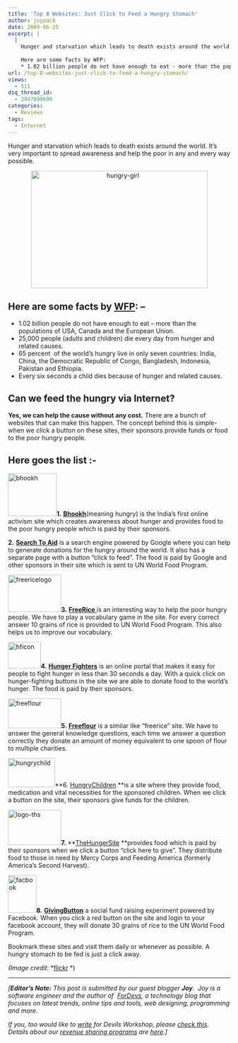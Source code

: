 ```yaml
---
title: 'Top 8 Websites: Just Click to Feed a Hungry Stomach'
author: joypack
date: 2009-06-25
excerpt: |
  |
    Hunger and starvation which leads to death exists around the world. It’s very important to spread awareness and help the poor in any and every way possible.
    
    Here are some facts by WFP:
    * 1.02 billion people do not have enough to eat - more than the populations of USA, Canada and the European Union...
url: /top-8-websites-just-click-to-feed-a-hungry-stomach/
views:
  - 511
dsq_thread_id:
  - 2947099699
categories:
  - Reviews
tags:
  - Internet
---
```

Hunger and starvation which leads to death exists around the world. It’s very important to spread awareness and help the poor in any and every way possible.

<p style="text-align: center">
  <img class="aligncenter size-full wp-image-11009" src="http://cdn.devilsworkshop.org/files/2009/06/hungry-girl.jpg" alt="hungry-girl" width="400" height="266" />
</p>

## **Here are some facts by <a href="http://www.wfp.org" onclick="_gaq.push(['_trackEvent', 'outbound-article', 'http://www.wfp.org', 'WFP']);" >WFP</a>: &#8211;**

  * 1.02 billion people do not have enough to eat &#8211; more than the populations of USA, Canada and the European Union.
  * 25,000 people (adults and children) die every day from hunger and related causes.
  * 65 percent  of the world&#8217;s hungry live in only seven countries: India, China, the Democratic Republic of Congo, Bangladesh, Indonesia, Pakistan and Ethiopia.
  * Every six seconds a child dies because of hunger and related causes.

## **Can we feed the hungry via Internet?**

**Yes, we can help the cause without any cost.** There are a bunch of websites that can make this happen. The concept behind this is simple- when we click a button on these sites, their sponsors provide funds or food to the poor hungry people.

## **Here goes the list :-**

<a href="http://www.bhookh.com/" onclick="_gaq.push(['_trackEvent', 'outbound-article', 'http://www.bhookh.com/', '']);" ><img class="size-full wp-image-11012 alignright" src="http://cdn.devilsworkshop.org/files/2009/06/bhookh.gif" alt="bhookh" width="110" height="97" /></a>**1.** **<a href="http://www.bhookh.com/" onclick="_gaq.push(['_trackEvent', 'outbound-article', 'http://www.bhookh.com/', 'Bhookh']);" >Bhookh</a>**(meaning hungry) is the India’s first online activism site which creates awareness about hunger and provides food to the poor hungry people which is paid by their sponsors.

**2.** **<a href="http://searchtoaid.org/ClickToFeed.html" onclick="_gaq.push(['_trackEvent', 'outbound-article', 'http://searchtoaid.org/ClickToFeed.html', 'Search To Aid']);" >Search To Aid</a>** is a search engine powered by Google where you can help to generate donations for the hungry around the world. It also has a separate page with a button “click to feed”. The food is paid by Google and other sponsors in their site which is sent to UN World Food Program.

<a href="http://www.freerice.com/" onclick="_gaq.push(['_trackEvent', 'outbound-article', 'http://www.freerice.com/', '']);" ><img class="size-full wp-image-11014 alignright" src="http://cdn.devilsworkshop.org/files/2009/06/freericelogo2.gif" alt="freericelogo" width="120" height="84" /></a>**3.** <a href="http://www.freerice.com/" onclick="_gaq.push(['_trackEvent', 'outbound-article', 'http://www.freerice.com/', 'FreeRice ']);" ><strong>FreeRice</strong> </a>is an interesting way to help the poor hungry people. We have to play a vocabulary game in the site. For every correct answer 10 grains of rice is provided to UN World Food Program. This also helps us to improve our vocabulary.

<a href="http://www.hungerfighters.com" onclick="_gaq.push(['_trackEvent', 'outbound-article', 'http://www.hungerfighters.com', '']);" ><img class="size-full wp-image-11015 alignright" src="http://cdn.devilsworkshop.org/files/2009/06/hficon.gif" alt="hficon" width="74" height="60" /></a>**4.** **<a href="http://www.hungerfighters.com" onclick="_gaq.push(['_trackEvent', 'outbound-article', 'http://www.hungerfighters.com', 'Hunger Fighters']);" >Hunger Fighters</a>** is an online portal that makes it easy for people to fight hunger in less than 30 seconds a day. With a quick click on hunger-fighting buttons in the site we are able to donate food to the world’s hunger. The food is paid by their sponsors.

<a href="http://www.freeflour.com/" onclick="_gaq.push(['_trackEvent', 'outbound-article', 'http://www.freeflour.com/', '']);" ><img class="size-thumbnail wp-image-11020 alignright" src="http://cdn.devilsworkshop.org/files/2009/06/freeflour-150x84.png" alt="freeflour" width="120" height="67" /></a>**5.** **<a href="http://www.freeflour.com/" onclick="_gaq.push(['_trackEvent', 'outbound-article', 'http://www.freeflour.com/', 'Freeflour']);" >Freeflour</a>** is a similar like “freerice” site. We have to answer the general knowledge questions, each time we answer a question correctly they donate an amount of money equivalent to one spoon of flour to multiple charities.

<a href="http://www.hungrychildren.com/" onclick="_gaq.push(['_trackEvent', 'outbound-article', 'http://www.hungrychildren.com/', ' ']);" > </a><a href="http://www.hungrychildren.com/" onclick="_gaq.push(['_trackEvent', 'outbound-article', 'http://www.hungrychildren.com/', '']);" ><img class="size-full wp-image-11019 alignright" src="http://cdn.devilsworkshop.org/files/2009/06/hungrychild.png" alt="hungrychild" width="106" height="66" /></a>**6. <a href="http://www.hungrychildren.com/" onclick="_gaq.push(['_trackEvent', 'outbound-article', 'http://www.hungrychildren.com/', 'HungryChildren']);" >HungryChildren</a> **is a site where they provide food, medication and vital necessities for the sponsored children. When we click a button on the site, their sponsors give funds for the children.

<a href="http://www.thehungersite.com" onclick="_gaq.push(['_trackEvent', 'outbound-article', 'http://www.thehungersite.com', '']);" ><img class="size-full wp-image-11018 alignright" src="http://cdn.devilsworkshop.org/files/2009/06/logo-ths.gif" alt="logo-ths" width="120" height="80" /></a>**7.** **<a href="http://www.thehungersite.com" onclick="_gaq.push(['_trackEvent', 'outbound-article', 'http://www.thehungersite.com', 'TheHungerSite']);" >TheHungerSite</a> **provides food which is paid by their sponsors when we click a button &#8220;click here to give&#8221;. They distribute food to those in need by Mercy Corps and Feeding America (formerly America&#8217;s Second Harvest).

<a href="http://givingbutton.com/" onclick="_gaq.push(['_trackEvent', 'outbound-article', 'http://givingbutton.com/', '']);" ><img class="size-full wp-image-11021 alignright" src="http://cdn.devilsworkshop.org/files/2009/06/facbook.jpg" alt="facbook" width="64" height="85" /></a>**8.** **<a href="http://givingbutton.com/" onclick="_gaq.push(['_trackEvent', 'outbound-article', 'http://givingbutton.com/', 'GivingButton']);" >GivingButton</a>** a social fund raising experiment powered by Facebook. When you click a red button on the site and login to your facebook account, they will donate 30 grains of rice to the UN World Food Program.

Bookmark these sites and visit them daily or whenever as possible. A hungry stomach to be fed is just a click away.

*(Image credit:* *<a href="http://www.flickr.com/photos/beija-flor/1613611664/" onclick="_gaq.push(['_trackEvent', 'outbound-article', 'http://www.flickr.com/photos/beija-flor/1613611664/', 'flickr']);" >flickr</a> *)

<!--[if !mso]>-->

<!--[endif]-->

<!--[if gte mso 9]>  Normal 0   false false false        MicrosoftInternetExplorer4  <![endif]-->

<!--[if gte mso 9]>   <![endif]-->

<!--[if gte mso 10]>-->

<!--[endif]-->

<div class="MsoNormal" style="text-align: center">
  <em></p> 
  
  <hr size="2" />
  </em>
</div>

*[**Editor&#8217;s Note:** This post is submitted by our guest blogger **Joy**.  Joy is a software engineer and the author of  <a href="http://www.fordevs.com" onclick="_gaq.push(['_trackEvent', 'outbound-article', 'http://www.fordevs.com', 'ForDevs']);" >ForDevs</a>, a technology blog that focuses on latest trends, online tips and tools, web designing, programming and more.*

*If you, too would like to [write][1] for Devils Workshop, please [check this][1]. Details about our [revenue sharing programs][1] are [here][1].]*

 [1]: http://devilsworkshop.org/join-dw/
